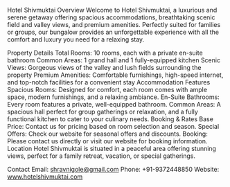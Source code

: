 Hotel Shivmuktai
Overview
Welcome to Hotel Shivmuktai, a luxurious and serene getaway offering spacious accommodations, breathtaking scenic field and valley views, and premium amenities. Perfectly suited for families or groups, our bungalow provides an unforgettable experience with all the comfort and luxury you need for a relaxing stay.

Property Details
Total Rooms: 10 rooms, each with a private en-suite bathroom
Common Areas: 1 grand hall and 1 fully-equipped kitchen
Scenic Views: Gorgeous views of the valley and lush fields surrounding the property
Premium Amenities: Comfortable furnishings, high-speed internet, and top-notch facilities for a convenient stay
Accommodation Features
Spacious Rooms: Designed for comfort, each room comes with ample space, modern furnishings, and a relaxing ambiance.
En-Suite Bathrooms: Every room features a private, well-equipped bathroom.
Common Areas: A spacious hall perfect for group gatherings or relaxation, and a fully functional kitchen to cater to your culinary needs.
Booking & Rates
Base Price: Contact us for pricing based on room selection and season.
Special Offers: Check our website for seasonal offers and discounts.
Booking: Please contact us directly or visit our website for booking information.
Location
Hotel Shivmuktai is situated in a peaceful area offering stunning views, perfect for a family retreat, vacation, or special gatherings.

Contact
Email: shravnigole@gmail.com
Phone: +91-9372448850
Website: www.hotelshivmuktai.com
